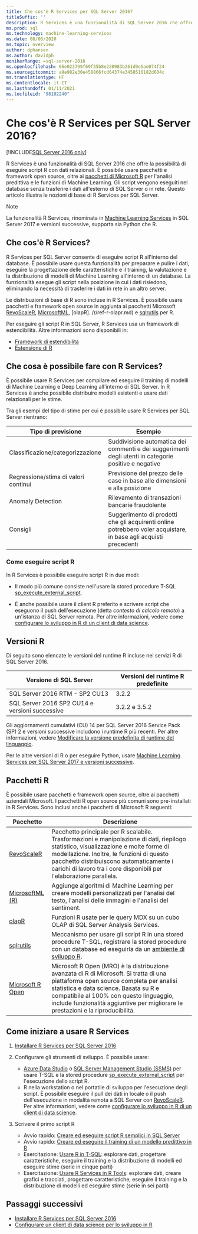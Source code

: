 ```yaml
---
title: Che cos'è R Services per SQL Server 2016?
titleSuffix: ''
description: R Services è una funzionalità di SQL Server 2016 che offre la possibilità di eseguire script R con dati relazionali. È possibile usare pacchetti e framework open source, oltre ai pacchetti di Microsoft R per l'analisi predittiva e le funzioni di Machine Learning. Gli script vengono eseguiti nel database senza trasferire i dati all'esterno di SQL Server o in rete. Questo articolo illustra le nozioni di base di R Services per SQL Server.
ms.prod: sql
ms.technology: machine-learning-services
ms.date: 08/06/2020
ms.topic: overview
author: dphansen
ms.author: davidph
monikerRange: =sql-server-2016
ms.openlocfilehash: 66e023799f69f35b8e220983b261d9e5ae074f24
ms.sourcegitcommit: a9e982e30e458866fcd64374e3458516182d604c
ms.translationtype: HT
ms.contentlocale: it-IT
ms.lasthandoff: 01/11/2021
ms.locfileid: "98102240"
---
```

# <a name="what-is-sql-server-2016-r-services"></a>Che cos'è R Services per SQL Server 2016?

[!INCLUDE[SQL Server 2016 only](../../includes/applies-to-version/sqlserver2016-only.md)]

R Services è una funzionalità di SQL Server 2016 che offre la possibilità di eseguire script R con dati relazionali. È possibile usare pacchetti e framework open source, oltre ai [pacchetti di Microsoft R](#packages) per l'analisi predittiva e le funzioni di Machine Learning. Gli script vengono eseguiti nel database senza trasferire i dati all'esterno di SQL Server o in rete. Questo articolo illustra le nozioni di base di R Services per SQL Server.

> [!Note]
> La funzionalità R Services, rinominata in [Machine Learning Services](../sql-server-machine-learning-services.md) in SQL Server 2017 e versioni successive, supporta sia Python che R.

## <a name="what-is-r-services"></a>Che cos'è R Services?

R Services per SQL Server consente di eseguire script R all'interno del database. È possibile usare questa funzionalità per preparare e pulire i dati, eseguire la progettazione delle caratteristiche e il training, la valutazione e la distribuzione di modelli di Machine Learning all'interno di un database. La funzionalità esegue gli script nella posizione in cui i dati risiedono, eliminando la necessità di trasferire i dati in rete in un altro server.

Le distribuzioni di base di R sono incluse in R Services. È possibile usare pacchetti e framework open source in aggiunta ai pacchetti Microsoft [RevoScaleR](../r/ref-r-revoscaler.md), [MicrosoftML](../r/ref-r-microsoftml.md), [olapR]../r/ref-r-olapr.md) e [sqlrutils](../r/ref-r-sqlrutils.md) per R.

Per eseguire gli script R in SQL Server, R Services usa un framework di estendibilità. Altre informazioni sono disponibili in:

+ [Framework di estendibilità](../concepts/extensibility-framework.md)
+ [Estensione di R](../concepts/extension-r.md)

## <a name="what-can-i-do-with-r-services"></a>Che cosa è possibile fare con R Services?

È possibile usare R Services per compilare ed eseguire il training di modelli di Machine Learning e Deep Learning all'interno di SQL Server. In R Services è anche possibile distribuire modelli esistenti e usare dati relazionali per le stime.

Tra gli esempi del tipo di stime per cui è possibile usare R Services per SQL Server rientrano:

|Tipo di previsione|Esempio|
|-|-|
|Classificazione/categorizzazione|Suddivisione automatica dei commenti e dei suggerimenti degli utenti in categorie positive e negative|
|Regressione/stima di valori continui|Previsione del prezzo delle case in base alle dimensioni e alla posizione|
|Anomaly Detection|Rilevamento di transazioni bancarie fraudolente |
|Consigli|Suggerimento di prodotti che gli acquirenti online potrebbero voler acquistare, in base agli acquisti precedenti|

### <a name="how-to-execute-r-scripts"></a>Come eseguire script R

In R Services è possibile eseguire script R in due modi:

+ Il modo più comune consiste nell'usare la stored procedure T-SQL [sp_execute_external_script](../../relational-databases/system-stored-procedures/sp-execute-external-script-transact-sql.md).

+ È anche possibile usare il client R preferito e scrivere script che eseguono il push dell'esecuzione (detta *contesto di calcolo remoto*) a un'istanza di SQL Server remota. Per altre informazioni, vedere come [configurare lo sviluppo in R di un client di data science](../r/set-up-a-data-science-client.md).

<a name="version"></a>

## <a name="r-versions"></a>Versioni R

Di seguito sono elencate le versioni del runtime R incluse nei servizi R di SQL Server 2016.

Versione di SQL Server | Versioni del runtime R predefinite |
|-|-|
| SQL Server 2016 RTM - SP2 CU13 | 3.2.2 |
| SQL Server 2016 SP2 CU14 e versioni successive | 3.2.2 e 3.5.2 |

Gli aggiornamenti cumulativi (CU) 14 per SQL Server 2016 Service Pack (SP) 2 e versioni successive includono i runtime R più recenti. Per altre informazioni, vedere [Modificare la versione predefinita di runtime del linguaggio](../install/change-default-language-runtime-version.md).

Per le altre versioni di R o per eseguire Python, usare [Machine Learning Services per SQL Server 2017 e versioni successive](../sql-server-machine-learning-services.md).

<a name="packages"></a>

## <a name="r-packages"></a>Pacchetti R

È possibile usare pacchetti e framework open source, oltre ai pacchetti aziendali Microsoft. I pacchetti R open source più comuni sono pre-installati in R Services. Sono inclusi anche i pacchetti di Microsoft R seguenti:

| Pacchetto | Descrizione |
|-|-|
| [RevoScaleR](../r/ref-r-revoscaler.md) | Pacchetto principale per R scalabile. Trasformazioni e manipolazione di dati, riepilogo statistico, visualizzazione e molte forme di modellazione. Inoltre, le funzioni di questo pacchetto distribuiscono automaticamente i carichi di lavoro tra i core disponibili per l'elaborazione parallela. |
| [MicrosoftML (R)](../r/ref-r-microsoftml.md) | Aggiunge algoritmi di Machine Learning per creare modelli personalizzati per l'analisi del testo, l'analisi delle immagini e l'analisi del sentiment. |
| [olapR](../r/ref-r-olapr.md) | Funzioni R usate per le query MDX su un cubo OLAP di SQL Server Analysis Services. |
| [sqlrutils](../r/ref-r-sqlrutils.md) | Meccanismo per usare gli script R in una stored procedure T-SQL, registrare la stored procedure con un database ed eseguirla da un [ambiente di sviluppo R](../r/set-up-a-data-science-client.md). |
| [Microsoft R Open](https://mran.microsoft.com/rro) | Microsoft R Open (MRO) è la distribuzione avanzata di R di Microsoft. Si tratta di una piattaforma open source completa per analisi statistica e data science. Basata su R e compatibile al 100% con questo linguaggio, include funzionalità aggiuntive per migliorare le prestazioni e la riproducibilità. |

## <a name="how-do-i-get-started-with-rservices"></a>Come iniziare a usare R Services

1. [Installare R Services per SQL Server 2016](../install/sql-r-services-windows-install.md)

1. Configurare gli strumenti di sviluppo. È possibile usare:

    + [Azure Data Studio](../../azure-data-studio/what-is-azure-data-studio.md) o [SQL Server Management Studio (SSMS)](../../ssms/sql-server-management-studio-ssms.md) per usare T-SQL e la stored procedure [sp_execute_external_script](../../relational-databases/system-stored-procedures/sp-execute-external-script-transact-sql.md) per l'esecuzione dello script R.
    + R nella workstation o nel portatile di sviluppo per l'esecuzione degli script. È possibile eseguire il pull dei dati in locale o il push dell'esecuzione in modalità remota a SQL Server con [RevoScaleR](../r/ref-r-revoscaler.md). Per altre informazioni, vedere come [configurare lo sviluppo in R di un client di data science](../r/set-up-a-data-science-client.md).

1. Scrivere il primo script R

    + Avvio rapido: [Creare ed eseguire script R semplici in SQL Server](../tutorials/quickstart-r-create-script.md)
    + Avvio rapido: [Creare ed eseguire il training di un modello predittivo in R](../tutorials/quickstart-r-train-score-model.md)
    + Esercitazione: [Usare R in T-SQL](../tutorials/r-taxi-classification-introduction.md): esplorare dati, progettare caratteristiche, eseguire il training e la distribuzione di modelli ed eseguire stime (serie in cinque parti)
    + Esercitazione: [Usare R Services in R Tools](../tutorials/walkthrough-data-science-end-to-end-walkthrough.md): esplorare dati, creare grafici e tracciati, progettare caratteristiche, eseguire il training e la distribuzione di modelli ed eseguire stime (serie in sei parti)

## <a name="next-steps"></a>Passaggi successivi

+ [Installare R Services per SQL Server 2016](../install/sql-r-services-windows-install.md)
+ [Configurare un client di data science per lo sviluppo in R](../r/set-up-a-data-science-client.md)
